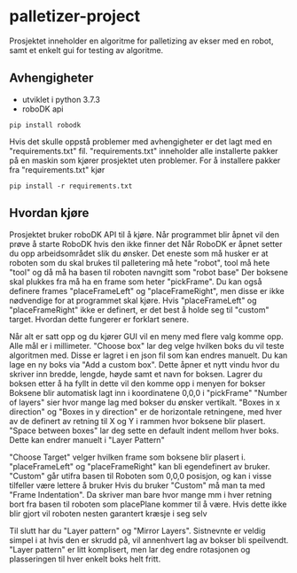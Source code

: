 # palletizer-project
Prosjektet inneholder en algoritme for palletizing av ekser med en robot, samt et enkelt gui for testing av algoritme.

## Avhengigheter
- utviklet i python 3.7.3
- roboDK api
```
pip install robodk
```

Hvis det skulle oppstå problemer med avhengigheter er det lagt med en "requirements.txt" fil.
"requirements.txt" inneholder alle installerte pakker på en maskin som kjører prosjektet uten problemer.
For å installere pakker fra "requirements.txt" kjør
```
pip install -r requirements.txt
```

## Hvordan kjøre
Prosjektet bruker roboDK API til å kjøre. Når programmet blir åpnet vil den prøve å starte RoboDK hvis den ikke finner det
Når RoboDK er åpnet setter du opp arbeidsområdet slik du ønsker. Det eneste som må husker er at roboten som du skal brukes til palletering må hete "robot", tool må hete "tool" og då må ha basen til roboten navngitt som "robot base"
Der boksene skal plukkes fra må ha en frame som heter "pickFrame". Du kan også definere frames "placeFrameLeft" og "placeFrameRight", men disse er ikke nødvendige for at programmet skal kjøre.
Hvis "placeFrameLeft" og "placeFrameRight" ikke er definert, er det best å holde seg til "custom" target. Hvordan dette fungerer er forklart senere. 

Når alt er satt opp og du kjører GUI vil en meny med flere valg komme opp. Alle mål er i millimeter.
"Choose box" lar deg velge hvilken boks du vil teste algoritmen med. Disse er lagret i en json fil som kan endres manuelt.
Du kan lage en ny boks via "Add a custom box". Dette åpner et nytt vindu hvor du skriver inn bredde, lengde, høyde samt et navn for boksen. Lagrer du boksen etter å ha fyllt in dette vil den komme opp i menyen for bokser
Boksene blir automatisk lagt inn i koordinatene 0,0,0 i "pickFrame"
"Number of layers" sier hvor mange lag med bokser du ønsker vertikalt. "Boxes in x direction"  og "Boxes in y direction" er de horizontale retningene, med hver av de definert av retning til X og Y i rammen hvor boksene blir plasert.
"Space between boxes" lar deg sette en default indent mellom hver boks. Dette kan endrer manuelt i "Layer Pattern"

"Choose Target" velger hvilken frame som boksene blir plasert i. "placeFrameLeft" og "placeFrameRight" kan bli egendefinert av bruker. "Custom" går utifra basen til Roboten som 0,0,0 posisjon, og kan i visse tilfeller være lettere å bruker
Hvis du bruker "Custom" må man ta med "Frame Indentation". Da skriver man bare hvor mange mm i hver retning bort fra basen til roboten som placePlane kommer til å være. Hvis dette ikke blir gjort vil roboten nesten garantert kræsje i seg selv

Til slutt har du "Layer pattern" og "Mirror Layers". Sistnevnte er veldig simpel i at hvis den er skrudd på, vil annenhvert lag av bokser bli speilvendt.
"Layer pattern" er litt komplisert, men lar deg endre rotasjonen og plasseringen til hver enkelt boks helt fritt.
